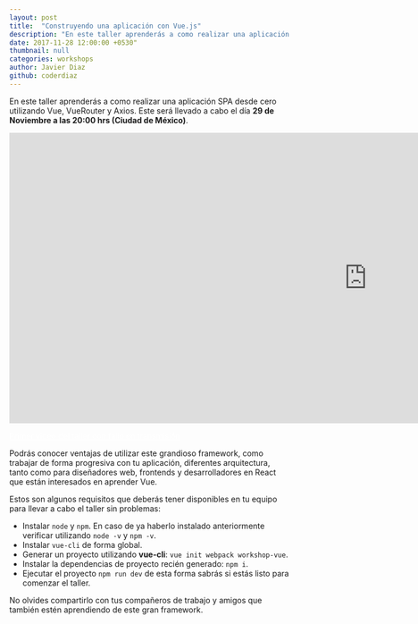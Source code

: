 ```yaml
---
layout: post
title:  "Construyendo una aplicación con Vue.js"
description: "En este taller aprenderás a como realizar una aplicación SPA desde cero utilizando Vue, VueRouter y Axios"
date: 2017-11-28 12:00:00 +0530"
thumbnail: null
categories: workshops
author: Javier Diaz
github: coderdiaz
---
```

En este taller aprenderás a como realizar una aplicación SPA desde cero utilizando Vue, VueRouter y Axios. Este será llevado a cabo el día **29 de Noviembre a las 20:00 hrs (Ciudad de México)**.

<iframe width="1280" height="520" src="https://www.youtube.com/embed/15J-aHK-TBY" frameborder="0" gesture="media" allow="encrypted-media" allowfullscreen></iframe>

<p class="text-center">
  <a class="btn btn-primary" style="color: white;" href="https://www.youtube.com/embed/Ttwd04svgWk">Primer video del taller con fallo en transmisión</a>
</p>

Podrás conocer ventajas de utilizar este grandioso framework, como trabajar de forma progresiva con tu aplicación, diferentes arquitectura, tanto como para diseñadores web, frontends y desarrolladores en React que están interesados en aprender Vue.

Estos son algunos requisitos que deberás tener disponibles en tu equipo para llevar a cabo el taller sin problemas:
- Instalar `node` y `npm`. En caso de ya haberlo instalado anteriormente verificar utilizando `node -v` y `npm -v`.
- Instalar `vue-cli` de forma global.
- Generar un proyecto utilizando **vue-cli**: `vue init webpack workshop-vue`.
- Instalar la dependencias de proyecto recién generado: `npm i`.
- Ejecutar el proyecto `npm run dev` de esta forma sabrás si estás listo para comenzar el taller.

No olvides compartirlo con tus compañeros de trabajo y amigos que también estén aprendiendo de este gran framework.
